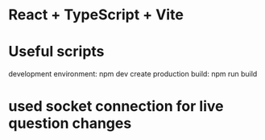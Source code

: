 # React + TypeScript + Vite

# Useful scripts
development environment: npm dev
create production build: npm run build

# used socket connection for live question changes
